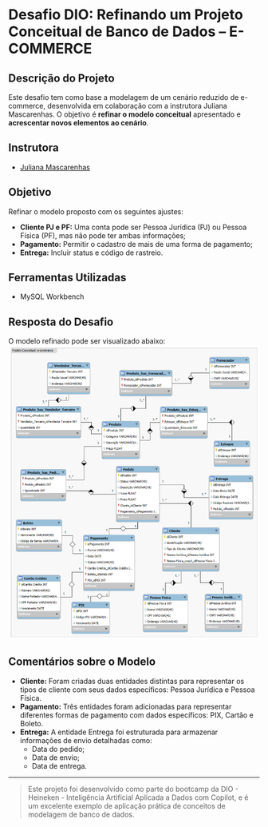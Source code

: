 # Desafio DIO: Refinando um Projeto Conceitual de Banco de Dados – E-COMMERCE

## Descrição do Projeto
Este desafio tem como base a modelagem de um cenário reduzido de e-commerce, desenvolvida em colaboração com a instrutora Juliana Mascarenhas. O objetivo é **refinar o modelo conceitual** apresentado e **acrescentar novos elementos ao cenário**.

## Instrutora
- [Juliana Mascarenhas](#)

## Objetivo
Refinar o modelo proposto com os seguintes ajustes:
- **Cliente PJ e PF:** Uma conta pode ser Pessoa Jurídica (PJ) ou Pessoa Física (PF), mas não pode ter ambas informações;
- **Pagamento:** Permitir o cadastro de mais de uma forma de pagamento;
- **Entrega:** Incluir status e código de rastreio.

## Ferramentas Utilizadas
- MySQL Workbench

## Resposta do Desafio
O modelo refinado pode ser visualizado abaixo:
![Modelo Conceitual Refinado](https://github.com/oseverinop/modelo-conceitual-ecommerce/blob/main/Modelo%20Conceitual%20Refinado.png)

## Comentários sobre o Modelo
- **Cliente:** Foram criadas duas entidades distintas para representar os tipos de cliente com seus dados específicos: Pessoa Jurídica e Pessoa Física.
- **Pagamento:** Três entidades foram adicionadas para representar diferentes formas de pagamento com dados específicos: PIX, Cartão e Boleto.
- **Entrega:** A entidade Entrega foi estruturada para armazenar informações de envio detalhadas como:
  - Data do pedido;
  - Data de envio;
  - Data de entrega.

---

> Este projeto foi desenvolvido como parte do bootcamp da DIO - Heineken - Inteligência Artificial Aplicada a Dados com Copilot, e é um excelente exemplo de aplicação prática de conceitos de modelagem de banco de dados.
